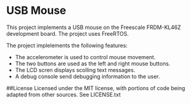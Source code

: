 # USB Mouse
This project implements a USB mouse on the Freescale FRDM-KL46Z development board. The project uses FreeRTOS.

The project implelements the following features:
* The accelerometer is used to control mouse movement.
* The two buttons are used as the left and right mouse buttons.
* The LCD scren displays scolling text messages.
* A debug console send debugging information to the user.

##License
Licensed under the MIT license, with portions of code being adapted from other sources.
See LICENSE.txt


